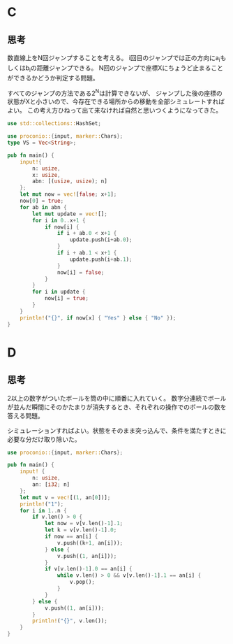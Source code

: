 # C
## 思考
数直線上をN回ジャンプすることを考える。
i回目のジャンプでは正の方向にa<sub>i</sub>もしくはb<sub>i</sub>の距離ジャンプできる。
N回のジャンプで座標Xにちょうど止まることができるかどうか判定する問題。

すべてのジャンプの方法である2<sup>N</sup>は計算できないが、
ジャンプした後の座標の状態がXと小さいので、今存在できる場所からの移動を全部シミュレートすればよい。
この考え方ひねって出て来なければ自然と思いつくようになってきた。
```rust
use std::collections::HashSet;

use proconio::{input, marker::Chars};
type VS = Vec<String>;

pub fn main() {
    input!{
        n: usize,
        x: usize,
        abn: [(usize, usize); n]
    };
    let mut now = vec![false; x+1];
    now[0] = true;
    for ab in abn {
        let mut update = vec![];
        for i in 0..x+1 {
            if now[i] {
                if i + ab.0 < x+1 {
                    update.push(i+ab.0);
                }
                if i + ab.1 < x+1 {
                    update.push(i+ab.1);
                }                
                now[i] = false;
            }
        }
        for i in update {
            now[i] = true;
        }
    }
    println!("{}", if now[x] { "Yes" } else { "No" });
}
```

# D
## 思考
2以上の数字がついたボールを筒の中に順番に入れていく。
数字分連続でボールが並んだ瞬間にそのかたまりが消失するとき、それぞれの操作でのボールの数を答える問題。

シミュレーションすればよい。状態をそのまま突っ込んで、条件を満たすときに必要な分だけ取り除いた。

```rust
use proconio::{input, marker::Chars};

pub fn main() {
    input! {
        n: usize,
        an: [i32; n]
    };
    let mut v = vec![(1, an[0])];
    println!("1");
    for i in 1..n {
        if v.len() > 0 {
            let now = v[v.len()-1].1;
            let k = v[v.len()-1].0;
            if now == an[i] {
                v.push((k+1, an[i]));
            } else {
                v.push((1, an[i]));
            }
            if v[v.len()-1].0 == an[i] {
                while v.len() > 0 && v[v.len()-1].1 == an[i] {
                    v.pop();
                }
            }
        } else {
            v.push((1, an[i]));
        }
        println!("{}", v.len());
    }
}
```